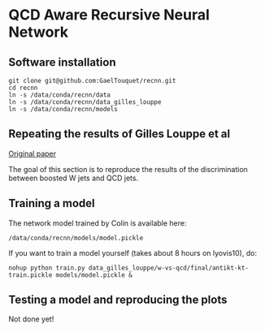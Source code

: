 # QCD Aware Recursive Neural Network

## Software installation

```
git clone git@github.com:GaelTouquet/recnn.git
cd recnn
ln -s /data/conda/recnn/data
ln -s /data/conda/recnn/data_gilles_louppe
ln -s /data/conda/recnn/models
```

## Repeating the results of Gilles Louppe et al

[Original paper](https://arxiv.org/abs/1702.00748)

The goal of this section is to reproduce the results of the discrimination between boosted W jets and QCD jets.

## Training a model

The network model trained by Colin is available here:

    /data/conda/recnn/models/model.pickle

If you want to train a model yourself (takes about 8 hours on lyovis10), do:

    nohup python train.py data_gilles_louppe/w-vs-qcd/final/antikt-kt-train.pickle models/model.pickle &
    
## Testing a model and reproducing the plots 

Not done yet!
